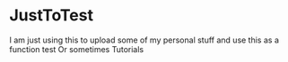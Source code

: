 # JustToTest
I am just using this to upload some of my personal stuff and use this as a function test
Or sometimes Tutorials
